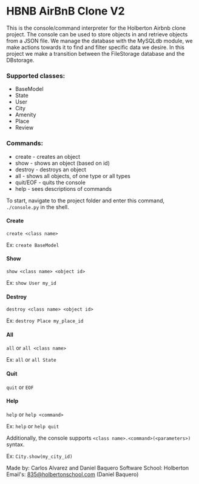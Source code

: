 # HBNB AirBnB Clone V2

This is the console/command interpreter for the Holberton Airbnb clone project. The console can be used to store objects in and retrieve objects from a JSON file. We manage the database with the MySQLdb module, we make actions towards it to find and filter specific data we desire. In this project we make a transition between the FileStorage database and the DBstorage.

### Supported classes:
* BaseModel
* State
* User
* City
* Amenity
* Place
* Review

### Commands:
* create - creates an object
* show - shows an object (based on id)
* destroy - destroys an object
* all - shows all objects, of one type or all types
* quit/EOF - quits the console
* help - sees descriptions of commands

To start, navigate to the project folder and enter this command, `./console.py` in the shell.

#### Create
`create <class name>`

Ex:
`create BaseModel`

#### Show
`show <class name> <object id>`

Ex:
`show User my_id`

#### Destroy
`destroy <class name> <object id>`

Ex:
`destroy Place my_place_id`

#### All
`all` or `all <class name>`

Ex:
`all` or `all State`

#### Quit
`quit` or `EOF`

#### Help
`help` or `help <command>`

Ex:
`help` or `help quit`

Additionally, the console supports `<class name>.<command>(<parameters>)` syntax.

Ex:
`City.show(my_city_id)`

Made by: Carlos Alvarez and Daniel Baquero
Software School: Holberton
Email's: 835@holbertonschool.com (Daniel Baquero)